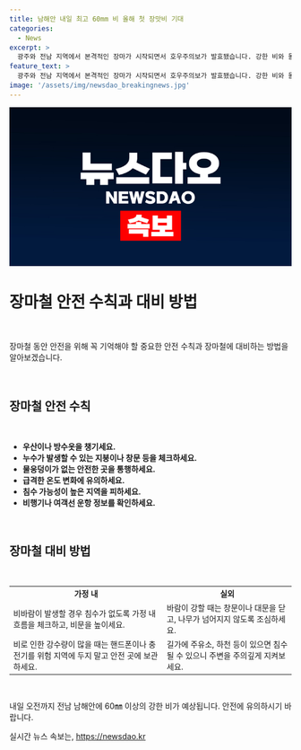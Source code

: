 ```yaml
---
title: 남해안 내일 최고 60mm 비 올해 첫 장맛비 기대
categories:
  - News
excerpt: >
  광주와 전남 지역에서 본격적인 장마가 시작되면서 호우주의보가 발효됐습니다. 강한 비와 돌풍으로 인해 다수의 지역에서 침수와 통행 제한 등의 피해가 발생했고, 비는 내일까지 이어질 전망입니다. 광주지방기상청은 강한 바람과 낙하물 주의를 당부했습니다. 특히 국립공원의 입장도 제한됐으며, 앞으로도 피해 예방을 위한 대비가 필요해 보입니다.
feature_text: >
  광주와 전남 지역에서 본격적인 장마가 시작되면서 호우주의보가 발효됐습니다. 강한 비와 돌풍으로 인해 다수의 지역에서 침수와 통행 제한 등의 피해가 발생했고, 비는 내일까지 이어질 전망입니다. 광주지방기상청은 강한 바람과 낙하물 주의를 당부했습니다. 특히 국립공원의 입장도 제한됐으며, 앞으로도 피해 예방을 위한 대비가 필요해 보입니다.
image: '/assets/img/newsdao_breakingnews.jpg'
---
```


<p><img src="/assets/img/newsdao_breakingnews.jpg" alt="firstkoreanews 속보" /></p>

<h1 data-ke-size="size32">장마철 안전 수칙과 대비 방법</h1>

<p data-ke-size="size16">&nbsp;</p>

<p>장마철 동안 안전을 위해 꼭 기억해야 할 중요한 안전 수칙과 장마철에 대비하는 방법을 알아보겠습니다.</p>

<p data-ke-size="size16">&nbsp;</p>

<h2 data-ke-size="size26">장마철 안전 수칙</h2>

<p data-ke-size="size16">&nbsp;</p>

<ul>
    <li><b>우산이나 방수옷을 챙기세요.</b></li>
    <li><b>누수가 발생할 수 있는 지붕이나 창문 등을 체크하세요.</b></li>
    <li><b>물웅덩이가 없는 안전한 곳을 통행하세요.</b></li>
    <li><b>급격한 온도 변화에 유의하세요.</b></li>
    <li><b>침수 가능성이 높은 지역을 피하세요.</b></li>
    <li><b>비행기나 여객선 운항 정보를 확인하세요.</b></li>
</ul>

<p data-ke-size="size16">&nbsp;</p>

<h2 data-ke-size="size26">장마철 대비 방법</h2>

<p data-ke-size="size16">&nbsp;</p>

<table>
    <tr>
        <td style="text-align: center; height: 17px;"><b>가정 내</b></td>
        <td style="text-align: center; height: 17px;"><b>실외</b></td>
    </tr>
    <tr>
        <td style="text-align: left;">비바람이 발생할 경우 침수가 없도록 가정 내 흐름을 체크하고, 비문을 높이세요.</td>
        <td style="text-align: left;">바람이 강할 때는 창문이나 대문을 닫고, 나무가 넘어지지 않도록 조심하세요.</td>
    </tr>
    <tr>
        <td style="text-align: left;">비로 인한 강수량이 많을 때는 핸드폰이나 충전기를 위험 지역에 두지 말고 안전 곳에 보관하세요.</td>
        <td style="text-align: left;">길가에 주유소, 하천 등이 있으면 침수될 수 있으니 주변을 주의깊게 지켜보세요.</td>
    </tr>
</table>

<p data-ke-size="size16">&nbsp;</p>

<p>내일 오전까지 전남 남해안에 60㎜ 이상의 강한 비가 예상됩니다. 안전에 유의하시기 바랍니다.</p>
실시간 뉴스 속보는, <a href="https://newsdao.kr" rel="dofollow">https://newsdao.kr</a>


